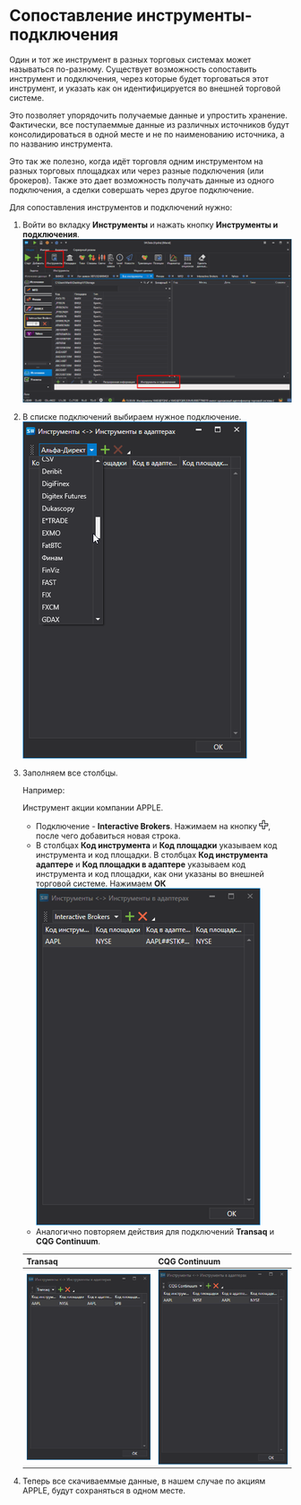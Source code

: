 # Сопоставление инструменты\-подключения

Один и тот же инструмент в разных торговых системах может называться по\-разному. Существует возможность сопоставить инструмент и подключения, через которые будет торговаться этот инструмент, и указать как он идентифицируется во внешней торговой системе.

Это позволяет упорядочить получаемые данные и упростить хранение. Фактически, все поступаеммые данные из различных источников будут консолидироваться в одной месте и не по наименованию источника, а по названию инструмента.

Это так же полезно, когда идёт торговля одним инструментом на разных торговых площадках или через разные подключения (или брокеров). Также это дает возможность получать данные из одного подключения, а сделки совершать через другое подключение.

Для сопоставления инструментов и подключений нужно:

1. Войти во вкладку **Инструменты** и нажать кнопку **Инструменты и подключения**.![Designer Security mapping 01 00](../images/Designer_Security_mapping_01_00.png)
2. В списке подключений выбираем нужное подключение.![Designer Security mapping 01](../images/Designer_Security_mapping_01.png)
3. Заполняем все столбцы.

   Например:

   Инструмент акции компании APPLE.
   - Подключение \- **Interactive Brokers**. Нажимаем на кнопку ![Designer Creation tool 00](../images/Designer_Creation_tool_00.png), после чего добавиться новая строка.
   - В столбцах **Код инструмента** и **Код площадки** указываем код инструмента и код площадки. В столбцах **Код инструмента адаптере** и **Код площадки в адаптере** указываем код инструмента и код площадки, как они указаны во внешней торговой системе. Нажимаем **ОК** ![Designer Security mapping 01 01](../images/Designer_Security_mapping_01_01.png)
   - Аналогично повторяем действия для подключений **Transaq** и **CQG Continuum**. 

   | **Transaq**                                                                       | **CQG Continuum**                                                                 |
   | --------------------------------------------------------------------------------- | --------------------------------------------------------------------------------- |
   | ![Designer Security mapping 01 02](../images/Designer_Security_mapping_01_02.png) | ![Designer Security mapping 01 03](../images/Designer_Security_mapping_01_03.png) |
4. Теперь все скачиваеммые данные, в нашем случае по акциям APPLE, будут сохраняться в одном месте. 
